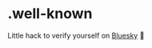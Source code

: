 # .well-known
Little hack to verify yourself on [Bluesky](https://bsky.app/profile/nicr.dev/post/3lbmxborpls2e) 🤭
